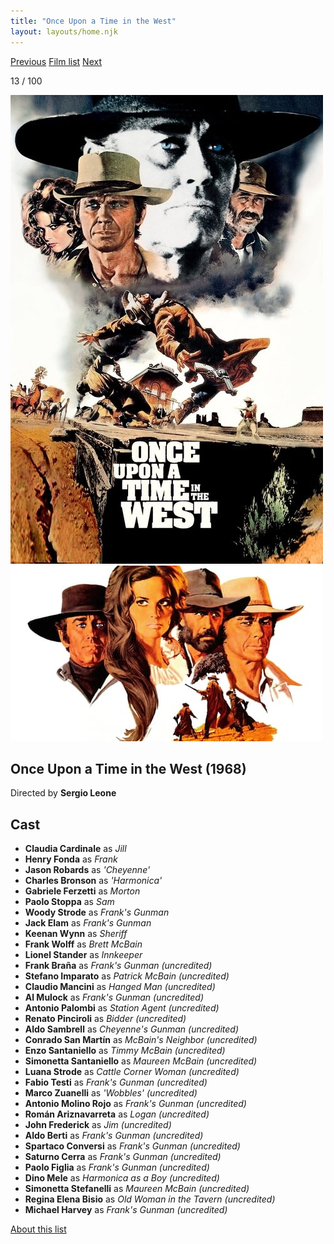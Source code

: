 ```yaml
---
title: "Once Upon a Time in the West"
layout: layouts/home.njk
---
```


<nav class="films">
  <a class="prev" href="../bullitt">Previous</a>
  <a href="../">Film list</a>
  <a class="next" href="../butch-cassidy-and-the-sundance-kid">Next</a>
</nav>

<p>13 / 100</p>

<article class="film">
  <div class="backdrop-and-poster">
    <img class="poster" src="../films/posters/once-upon-a-time-in-the-west.jpg" alt="">
    <img class="backdrop" src="../films/backdrops/once-upon-a-time-in-the-west.jpg" alt="">
  </div>

  <h1>Once Upon a Time in the West (1968)</h1>

  <p class="director">
    Directed by <strong>Sergio Leone</strong>
  </p>


  <h2>
    Cast
  </h2>
  <ul>
    <li><strong>Claudia Cardinale</strong> as <em>Jill</em></li>
<li><strong>Henry Fonda</strong> as <em>Frank</em></li>
<li><strong>Jason Robards</strong> as <em>'Cheyenne'</em></li>
<li><strong>Charles Bronson</strong> as <em>'Harmonica'</em></li>
<li><strong>Gabriele Ferzetti</strong> as <em>Morton</em></li>
<li><strong>Paolo Stoppa</strong> as <em>Sam</em></li>
<li><strong>Woody Strode</strong> as <em>Frank's Gunman</em></li>
<li><strong>Jack Elam</strong> as <em>Frank's Gunman</em></li>
<li><strong>Keenan Wynn</strong> as <em>Sheriff</em></li>
<li><strong>Frank Wolff</strong> as <em>Brett McBain</em></li>
<li><strong>Lionel Stander</strong> as <em>Innkeeper</em></li>
<li><strong>Frank Braña</strong> as <em>Frank's Gunman (uncredited)</em></li>
<li><strong>Stefano Imparato</strong> as <em>Patrick McBain (uncredited)</em></li>
<li><strong>Claudio Mancini</strong> as <em>Hanged Man (uncredited)</em></li>
<li><strong>Al Mulock</strong> as <em>Frank's Gunman (uncredited)</em></li>
<li><strong>Antonio Palombi</strong> as <em>Station Agent (uncredited)</em></li>
<li><strong>Renato Pinciroli</strong> as <em>Bidder (uncredited)</em></li>
<li><strong>Aldo Sambrell</strong> as <em>Cheyenne's Gunman (uncredited)</em></li>
<li><strong>Conrado San Martín</strong> as <em>McBain's Neighbor (uncredited)</em></li>
<li><strong>Enzo Santaniello</strong> as <em>Timmy McBain (uncredited)</em></li>
<li><strong>Simonetta Santaniello</strong> as <em>Maureen McBain (uncredited)</em></li>
<li><strong>Luana Strode</strong> as <em>Cattle Corner Woman (uncredited)</em></li>
<li><strong>Fabio Testi</strong> as <em>Frank's Gunman (uncredited)</em></li>
<li><strong>Marco Zuanelli</strong> as <em>'Wobbles' (uncredited)</em></li>
<li><strong>Antonio Molino Rojo</strong> as <em>Frank's Gunman (uncredited)</em></li>
<li><strong>Román Ariznavarreta</strong> as <em>Logan (uncredited)</em></li>
<li><strong>John Frederick</strong> as <em>Jim (uncredited)</em></li>
<li><strong>Aldo Berti</strong> as <em>Frank's Gunman (uncredited)</em></li>
<li><strong>Spartaco Conversi</strong> as <em>Frank's Gunman (uncredited)</em></li>
<li><strong>Saturno Cerra</strong> as <em>Frank's Gunman (uncredited)</em></li>
<li><strong>Paolo Figlia</strong> as <em>Frank's Gunman (uncredited)</em></li>
<li><strong>Dino Mele</strong> as <em>Harmonica as a Boy (uncredited)</em></li>
<li><strong>Simonetta Stefanelli</strong> as <em>Maureen McBain (uncredited)</em></li>
<li><strong>Regina Elena Bisio</strong> as <em>Old Woman in the Tavern (uncredited)</em></li>
<li><strong>Michael Harvey</strong> as <em>Frank's Gunman (uncredited)</em></li>
  </ul>
</article>
<footer>
  <a href="../about">About this list</a>
</footer>
